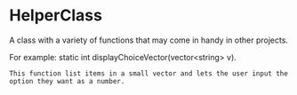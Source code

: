 # HelperClass
A class with a variety of functions that may come in handy in other projects. 

For example: static int displayChoiceVector(vector\<string\> v).

    This function list items in a small vector and lets the user input the option they want as a number.
